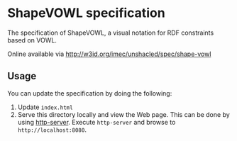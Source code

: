 # ShapeVOWL specification

The specification of ShapeVOWL,
a visual notation for RDF constraints based on VOWL.

Online available via http://w3id.org/imec/unshacled/spec/shape-vowl

## Usage
You can update the specification by doing the following:

1. Update `index.html`
2. Serve this directory locally and view the Web page.
This can be done by using [http-server](https://github.com/indexzero/http-server).
Execute `http-server` and
browse to `http://localhost:8080`.
